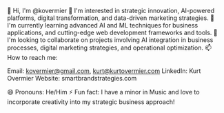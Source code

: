 👋 Hi, I'm @kovermier
👀 I'm interested in strategic innovation, AI-powered platforms, digital transformation, and data-driven marketing strategies.
🌱 I'm currently learning advanced AI and ML techniques for business applications, and cutting-edge web development frameworks and tools.
💞️ I'm looking to collaborate on projects involving AI integration in business processes, digital marketing strategies, and operational optimization.
📫 How to reach me:

Email: kovermier@gmail.com, kurt@kurtovermier.com
LinkedIn: Kurt Overmier
Website: smartbrandstrategies.com

😄 Pronouns: He/Him
⚡ Fun fact: I have a minor in Music and love to incorporate creativity into my strategic business approach!
